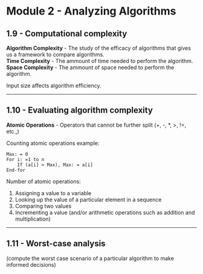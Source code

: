 # Module 2 - Analyzing Algorithms

## 1.9 - Computational complexity

**Algorithm Complexity** - The study of the efficacy of algorithms that gives us a framework to compare algorithms.  
**Time Complexity** - The ammount of time needed to perform the algorithm.  
**Space Complexity** - The ammount of space needed to perform the algorithm.  

Input size affects algorithm efficiency.  

---

## 1.10 - Evaluating algorithm complexity

**Atomic Operations** - Operators that cannot be further split (+, -, *, >, !=, etc.,)

Counting atomic operations example:  
```
Max: = 0
For i: =1 to n
    If (a[i] > Max), Max: = a[i]
End-for
```

Number of atomic operations:  
1. Assigning a value to a variable
2. Looking up the value of a particular element in a sequence
3. Comparing two values
4. Incrementing a value (and/or arithmetic operations such as addition and multiplication)

--- 

## 1.11 - Worst-case analysis

(compute the worst case scenario of a particular algorithm to make informed decisions) 